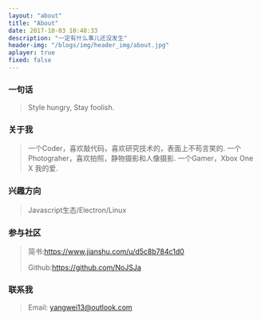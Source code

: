 ```yaml
---
layout: "about"
title: "About"
date: 2017-10-03 10:48:33
description: "一定有什么事儿还没发生"
header-img: "/blogs/img/header_img/about.jpg"
aplayer: true
fixed: false
---
```


### 一句话

>Style hungry, Stay foolish.

### 关于我

>一个Coder，喜欢敲代码，喜欢研究技术的，表面上不苟言笑的.
>一个Photograher，喜欢拍照，静物摄影和人像摄影.
>一个Gamer，Xbox One X 我的爱.

### 兴趣方向

> Javascript生态/Electron/Linux

### 参与社区

 > 简书:https://www.jianshu.com/u/d5c8b784c1d0
 >
 > Github:https://github.com/NoJSJa

### 联系我

>Email: yangwei13@outlook.com


